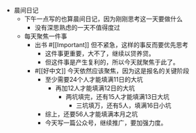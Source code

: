 - 晨间日记
    - 下午一点写的也算晨间日记，因为刚刚思考这一天要做什么
        - 没有深思熟虑的一天不值得度过
    - 每天聚焦一件事
        - 出书 #[[Important]] 但不紧急，这样的事反而要优先思考
            - 这件事更重要，大不了，继续以贷养贷。
            - 但这件事是产生复利的，所以今天就聚焦于此了。
        - #[[好中文]] 今天依然应该聚焦，因为这是报名的关键阶段
            - 至少需要24个人才能填满11日的大坑
                - 再加12人才能填满12日的大坑
                    - 两坑填完，还有15人才能填满13日大坑
                        - 三坑填万，还有5人，填满16日小坑
            - 综上，还要56人才能填满本月之坑
            - 今天写一篇公众号，继续推广，要加强力度。
